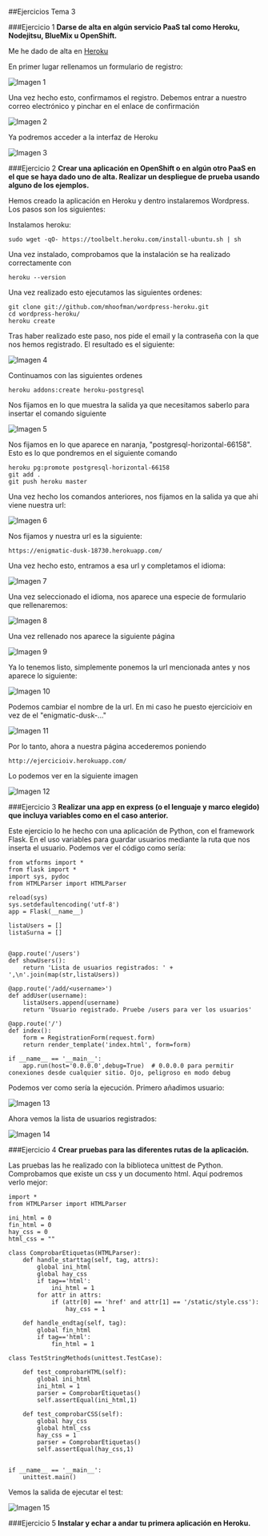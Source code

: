 ##Ejercicios Tema 3

###Ejercicio 1
**Darse de alta en algún servicio PaaS tal como Heroku, Nodejitsu, BlueMix u OpenShift.**

Me he dado de alta en [Heroku](https://www.heroku.com/)

En primer lugar rellenamos un formulario de registro:

![Imagen 1](http://i64.tinypic.com/nf0dmr.png)

Una vez hecho esto, confirmamos el registro. Debemos entrar a nuestro correo electrónico y pinchar en el enlace de confirmación

![Imagen 2](http://i66.tinypic.com/mta4cm.png)

Ya podremos acceder a la interfaz de Heroku


![Imagen 3](http://i67.tinypic.com/2ci8ifa.png)


###Ejercicio 2
**Crear una aplicación en OpenShift o en algún otro PaaS en el que se haya dado uno de alta. Realizar un despliegue de prueba usando alguno de los ejemplos.**


Hemos creado la aplicación en Heroku y dentro instalaremos Wordpress. Los pasos son los siguientes:

Instalamos heroku: 
```
sudo wget -qO- https://toolbelt.heroku.com/install-ubuntu.sh | sh
```
Una vez instalado, comprobamos que la instalación se ha realizado correctamente con 
```
heroku --version
```

Una vez realizado esto ejecutamos las siguientes ordenes:

```
git clone git://github.com/mhoofman/wordpress-heroku.git 
cd wordpress-heroku/
heroku create
```
Tras haber realizado este paso, nos pide el email y la contraseña con la que nos hemos registrado. El resultado es el siguiente:

![Imagen 4](http://i63.tinypic.com/1joldl.png)

Continuamos con las siguientes ordenes
```
heroku addons:create heroku-postgresql
```
Nos fijamos en lo que muestra la salida ya que necesitamos saberlo para insertar el comando siguiente

![Imagen 5](http://i63.tinypic.com/29vcew1.png)

Nos fijamos en lo que aparece en naranja, "postgresql-horizontal-66158". Esto es lo que pondremos en el siguiente comando
```
heroku pg:promote postgresql-horizontal-66158
git add .
git push heroku master
```

Una vez hecho los comandos anteriores, nos fijamos en la salida ya que ahi viene nuestra url:

![Imagen 6](http://i65.tinypic.com/2n9dim8.png)

Nos fijamos y nuestra url es la siguiente: 
```
https://enigmatic-dusk-18730.herokuapp.com/
```

Una vez hecho esto, entramos a esa url y completamos el idioma:

![Imagen 7](http://i66.tinypic.com/2ypdaad.png)

Una vez seleccionado el idioma, nos aparece una especie de formulario que rellenaremos:

![Imagen 8](http://i67.tinypic.com/2h5mwe8.png)

Una vez rellenado nos aparece la siguiente página

![Imagen 9](http://i66.tinypic.com/2qn7evs.png)

Ya lo tenemos listo, simplemente ponemos la url mencionada antes y nos aparece lo siguiente:

![Imagen 10](http://i67.tinypic.com/29djrbb.png)

Podemos cambiar el nombre de la url. En mi caso he puesto ejercicioiv en vez de el "enigmatic-dusk-..."

![Imagen 11](http://i67.tinypic.com/iohkpt.png)

Por lo tanto, ahora a nuestra página accederemos poniendo 
```
http://ejercicioiv.herokuapp.com/
```

Lo podemos ver en la siguiente imagen

![Imagen 12](http://i66.tinypic.com/2iw1uno.png)

###Ejercicio 3
**Realizar una app en express (o el lenguaje y marco elegido) que incluya variables como en el caso anterior.**

Este ejercicio lo he hecho con una aplicación de Python, con el framework Flask. En el uso variables para guardar usuarios mediante la ruta que nos inserta el usuario. Podemos ver el código como sería:

```
from wtforms import *
from flask import *
import sys, pydoc
from HTMLParser import HTMLParser

reload(sys)
sys.setdefaultencoding('utf-8')
app = Flask(__name__)

listaUsers = []
listaSurna = []


@app.route('/users')
def showUsers():
    return 'Lista de usuarios registrados: ' + ',\n'.join(map(str,listaUsers))

@app.route('/add/<username>')
def addUser(username):
    listaUsers.append(username)
    return 'Usuario registrado. Pruebe /users para ver los usuarios'

@app.route('/')
def index():
    form = RegistrationForm(request.form)
    return render_template('index.html', form=form)

if __name__ == '__main__':
    app.run(host='0.0.0.0',debug=True)  # 0.0.0.0 para permitir conexiones desde cualquier sitio. Ojo, peligroso en modo debug
```

Podemos ver como sería la ejecución. Primero añadimos usuario:

![Imagen 13](http://i66.tinypic.com/2r45xmu.jpg)

Ahora vemos la lista de usuarios registrados:

![Imagen 14](http://i68.tinypic.com/a9u59z.jpg)


###Ejercicio 4
**Crear pruebas para las diferentes rutas de la aplicación.**

Las pruebas las he realizado con la biblioteca unittest de Python. Comprobamos que existe un css y un documento html. Aquí podremos verlo mejor:

```
import *
from HTMLParser import HTMLParser

ini_html = 0
fin_html = 0
hay_css = 0
html_css = ""

class ComprobarEtiquetas(HTMLParser):
    def handle_starttag(self, tag, attrs):
        global ini_html
        global hay_css
        if tag=='html':
            ini_html = 1
        for attr in attrs:
            if (attr[0] == 'href' and attr[1] == '/static/style.css'):
                hay_css = 1

    def handle_endtag(self, tag):
        global fin_html
        if tag=='html':
            fin_html = 1

class TestStringMethods(unittest.TestCase):

    def test_comprobarHTML(self):
        global ini_html
        ini_html = 1
        parser = ComprobarEtiquetas()
        self.assertEqual(ini_html,1)

    def test_comprobarCSS(self):
        global hay_css
        global html_css
        hay_css = 1
        parser = ComprobarEtiquetas()
        self.assertEqual(hay_css,1)


if __name__ == '__main__':
    unittest.main()
```

Vemos la salida de ejecutar el test:

![Imagen 15](http://i63.tinypic.com/243kphd.jpg)


###Ejercicio 5
**Instalar y echar a andar tu primera aplicación en Heroku.**